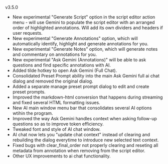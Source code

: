 v3.5.0
- New  experimental "Generate Script" option in the script editor action menu - will use Gemini to populate the script editor with an arranged order of highlighted annotations. Will add its own dividers and headers if user requests. 
- New experimental "Generate Annotations" option, which will automatically identify, highlight and generate annotations for you.
- New experimental "Generate Notes" option, which will generate notes and commentary on annotations for you.
- New experimental "Ask Gemini (Annotations)" will be able to ask questions and find specific annotations with AI.
- Added tilde hotkey to open Ask Gemini (Full Chat).
- Consolidated Preset Prompt ability into the main Ask Gemini full ai chat dialog and removed the original dialog.
- Added a separate manage preset prompt dialog to edit and create preset prompts.
- Improved the markdown-html conversion that happens during streaming and fixed several HTML formatting issues.
- New AI main window menu bar that consolidates several AI options wtihin the program.
- Improved the way Ask Gemini handles context when asking follow-up questions so as to improve token efficiency.
- Tweaked font and style of AI chat window. 
- AI chat now lets you "update chat context" instead of clearing and rebuilding the dialog everytime to introduce new selected text context.
- Fixed bugs with clear_final_order not properly clearing and reseting all metadata from annotation when removing from the script editor.
- Other UX improvements to ai chat functionality.
